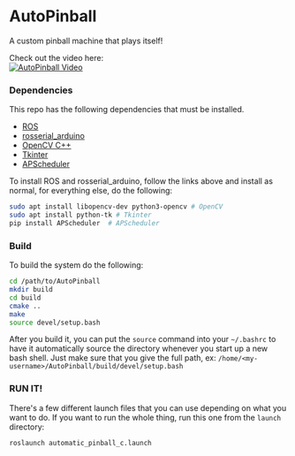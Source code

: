 # AutoPinball
A custom pinball machine that plays itself!

Check out the video here:  
[![AutoPinball Video](http://img.youtube.com/vi/dy7oVSNtaRk/0.jpg)](https://www.youtube.com/watch?v=dy7oVSNtaRk "AutoPinball")

### Dependencies
This repo has the following dependencies that must be installed.
 * [ROS](http://wiki.ros.org/melodic/Installation/Ubuntu)
 * [rosserial_arduino](http://wiki.ros.org/rosserial_arduino/Tutorials/Arduino%20IDE%20Setup)
 * [OpenCV C++](https://opencv.org/)
 * [Tkinter](https://docs.python.org/3/library/tkinter.html)
 * [APScheduler](https://apscheduler.readthedocs.io/en/stable/)
 
To install ROS and rosserial_arduino, follow the links above and install as normal, for everything else, do the following:

```bash
sudo apt install libopencv-dev python3-opencv # OpenCV
sudo apt install python-tk # Tkinter
pip install APScheduler  # APScheduler
```
 
### Build
To build the system do the following:
```bash
cd /path/to/AutoPinball
mkdir build
cd build
cmake ..
make
source devel/setup.bash
```

After you build it, you can put the `source` command into your `~/.bashrc` to have it automatically source the directory whenever you start up a new bash shell. Just make sure that you give the full path, ex: 
`/home/<my-username>/AutoPinball/build/devel/setup.bash`

### RUN IT!
There's a few different launch files that you can use depending on what you want to do.
If you want to run the whole thing, run this one from the `launch` directory:  
```bash
roslaunch automatic_pinball_c.launch
```
